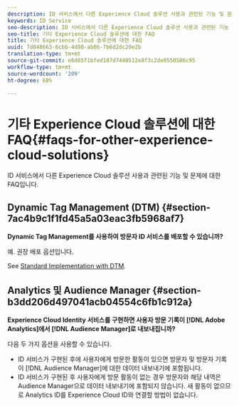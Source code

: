 ```yaml
---
description: ID 서비스에서 다른 Experience Cloud 솔루션 사용과 관련된 기능 및 문제에 대한 FAQ입니다.
keywords: ID Service
seo-description: ID 서비스에서 다른 Experience Cloud 솔루션 사용과 관련된 기능 및 문제에 대한 FAQ입니다.
seo-title: 기타 Experience Cloud 솔루션에 대한 FAQ
title: 기타 Experience Cloud 솔루션에 대한 FAQ
uuid: 7d848663-6cbb-4d80-ab06-7b6d2dc20e2b
translation-type: tm+mt
source-git-commit: e6d65f1bfed187d7440512e8f3c2de0550506c95
workflow-type: tm+mt
source-wordcount: '209'
ht-degree: 68%

---
```



# 기타 Experience Cloud 솔루션에 대한 FAQ{#faqs-for-other-experience-cloud-solutions}

ID 서비스에서 다른 Experience Cloud 솔루션 사용과 관련된 기능 및 문제에 대한 FAQ입니다.

## Dynamic Tag Management (DTM) {#section-7ac4b9c1f1fd45a5a03eac3fb5968af7}

**Dynamic Tag Management를 사용하여 방문자 ID 서비스를 배포할 수 있습니까?**

예. 권장 배포 옵션입니다.

See [Standard Implementation with DTM](../implementation-guides/standard.md#concept-89cd0199a9634fc48644f2d61e3d2445).

## Analytics 및 Audience Manager {#section-b3dd206d497041acb04554c6fb1c912a}

**Experience Cloud Identity 서비스를 구현하면 사용자 방문 기록이 [!DNL Adobe Analytics]에서 [!DNL Audience Manager]로 내보내집니까?**

다음 두 가지 옵션을 사용할 수 있습니다.

* ID 서비스가 구현된 후에 사용자에게 방문한 활동이 있으면 방문자 및 방문자 기록이 [!DNL Audience Manager]에 대한 데이터 내보내기에 포함됩니다.
* ID 서비스가 구현된 후 사용자에게 방문 활동이 없는 경우 방문자와 해당 내역은 Audience Manager으로 데이터 내보내기에 포함되지 않습니다. 새 활동이 없으므로 Analytics ID를 Experience Cloud ID와 연결할 방법이 없습니다.

